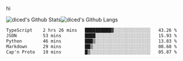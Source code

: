 hi

<img align="center" style="padding:0" src="https://github-readme-stats-diced.vercel.app/api?username=diced&show_icons=true&count_private=true&include_all_commits=true&hide=contribs&hide_border=true&hide_title=true&hide_border=true&theme=transparent" alt="diced's Github Stats"><img align="center" style="padding:0" src="https://github-readme-stats-diced.vercel.app/api/top-langs/?username=diced&layout=compact&hide_border=true&theme=transparent" alt="diced's Github Langs">

<!--START_SECTION:waka-->

```txt
TypeScript    2 hrs 26 mins   ██████████▓░░░░░░░░░░░░░░   43.26 %
JSON          53 mins         ████░░░░░░░░░░░░░░░░░░░░░   15.93 %
Python        46 mins         ███▒░░░░░░░░░░░░░░░░░░░░░   13.83 %
Markdown      29 mins         ██▒░░░░░░░░░░░░░░░░░░░░░░   08.68 %
Cap'n Proto   19 mins         █▒░░░░░░░░░░░░░░░░░░░░░░░   05.87 %
```

<!--END_SECTION:waka-->
